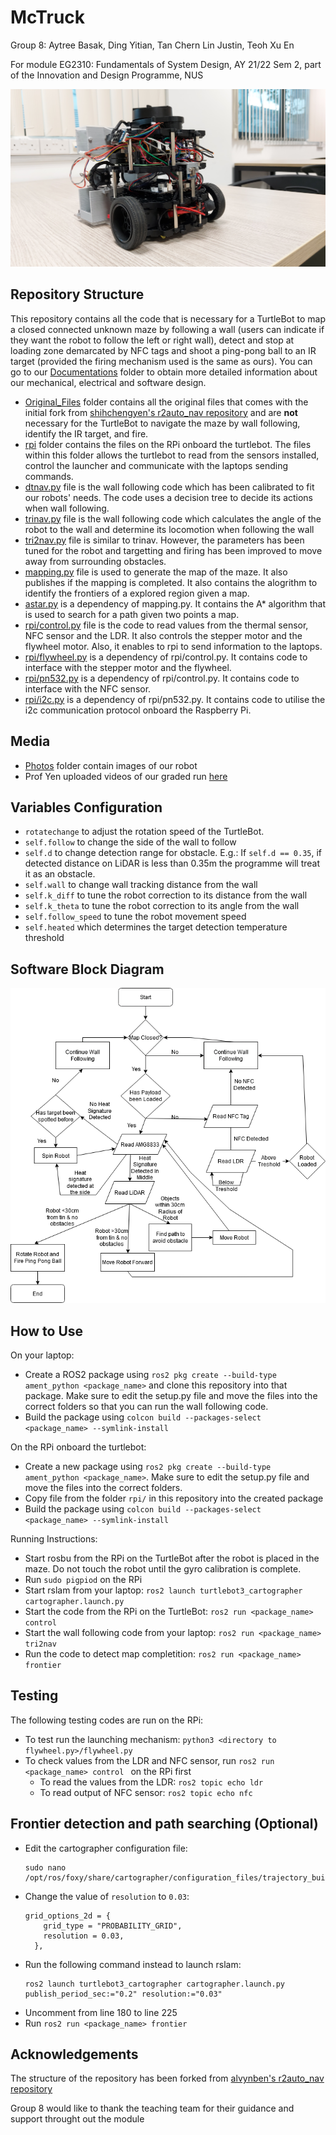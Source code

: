 <h1>McTruck</h1>

Group 8: Aytree Basak, Ding Yitian, Tan Chern Lin Justin, Teoh Xu En

For module EG2310: Fundamentals of System Design, AY 21/22 Sem 2, part of the Innovation and Design Programme, NUS

![Image of Robot](Photos/FrontRightView.jpg)


## Repository Structure

This repository contains all the code that is necessary for a TurtleBot to map a closed connected unknown maze by following a wall (users can indicate if they want the robot to follow the left or right wall), detect and stop at loading zone demarcated by NFC tags and shoot a ping-pong ball to an IR target (provided the firing mechanism used is the same as ours). You can go to our [Documentations](Documentations) folder to obtain more detailed information about our mechanical, electrical and software design. 

- [Original_Files](Original_Files) folder contains all the original files that comes with the initial fork from [shihchengyen's r2auto_nav repository](https://github.com/shihchengyen/r2auto_nav) and are <b>not</b> necessary for the TurtleBot to navigate the maze by wall following, identify the IR target, and fire.
- [rpi](rpi) folder contains the files on the RPi onboard the turtlebot. The files within this folder allows the turtlebot to read from the sensors installed, control the launcher and communicate with the laptops sending commands. 
- [dtnav.py](dtnav.py) file is the wall following code which has been calibrated to fit our robots' needs. The code uses a decision tree to decide its actions when wall following.
- [trinav.py](trinav.py) file is the wall following code which calculates the angle of the robot to the wall and determine its locomotion when following the wall
- [tri2nav.py](tri2nav.py) file is similar to trinav. However, the parameters has been tuned for the robot and targetting and firing has been improved to move away from surrounding obstacles. 
- [mapping.py](mapping.py) file is used to generate the map of the maze. It also publishes if the mapping is completed. It also contains the alogrithm to identify the frontiers of a explored region given a map.
- [astar.py](astary.py) is a dependency of mapping.py. It contains the A* algorithm that is used to search for a path given two points a map. 
- [rpi/control.py](rpi/control.py) file is the code to read values from the thermal sensor, NFC sensor and the LDR. It also controls the stepper motor and the flywheel motor. Also, it enables to rpi to send information to the laptops. 
- [rpi/flywheel.py](rpi/flywheel.py) is a dependency of rpi/control.py. It contains code to interface with the stepper motor and the flywheel.
- [rpi/pn532.py](rpi/pn532.py) is a dependency of rpi/control.py. It contains code to interface with the NFC sensor.
- [rpi/i2c.py](rpi/i2c.py) is a dependency of rpi/pn532.py. It contains code to utilise the i2c communication protocol onboard the Raspberry Pi.

## Media
- [Photos](Photos) folder contain images of our robot
- Prof Yen uploaded videos of our graded run [here](https://photos.google.com/share/AF1QipMOHCC4Hmy2iMv2cuJiwt46ZaMUjUX0MDv22KL1oktZ5YMMdFfMDikiKv0L4tRCtg?key=cUpqMlcxdmlxRlFrZUQwS3BXZ1cxc0tzVDR4VG5B)

## Variables Configuration

- ```rotatechange``` to adjust the rotation speed of the TurtleBot. 
- ```self.follow``` to change the side of the wall to follow
- ```self.d``` to change detection range for obstacle. E.g.: If ```self.d == 0.35```, if detected distance on LiDAR is less than 0.35m the programme will treat it as an obstacle.
- ```self.wall``` to change wall tracking distance from the wall
- ```self.k_diff``` to tune the robot correction to its distance from the wall
- ```self.k_theta``` to tune the robot correction to its angle from the wall
- ```self.follow_speed``` to tune the robot movement speed
- ```self.heated``` which determines the target detection temperature threshold
  
## Software Block Diagram
![Software Block Diagram](Documentations/software_block_diagram.png)

## How to Use
On your laptop:
- Create a ROS2 package using ```ros2 pkg create --build-type ament_python <package_name>``` and clone this repository into that package. Make sure to edit the setup.py file  and move the files into the correct folders so that you can run the wall following code.
- Build the package using ```colcon build --packages-select <package_name> --symlink-install```

On the RPi onboard the turtlebot:
- Create a new package using ```ros2 pkg create --build-type ament_python <package_name>```. Make sure to edit the setup.py file and move the files into the correct folders.
- Copy file from the folder ```rpi/``` in this repository into the created package
- Build the package using ```colcon build --packages-select <package_name> --symlink-install```

Running Instructions:
- Start rosbu from the RPi on the TurtleBot after the robot is placed in the maze. Do not touch the robot until the gyro calibration is complete.
- Run ```sudo pigpiod``` on the RPi
- Start rslam from your laptop: 
  ``` ros2 launch turtlebot3_cartographer cartographer.launch.py ```
- Start the code from the RPi on the TurtleBot: 
  ```ros2 run <package_name> control ```
- Start the wall following code from your laptop: 
  ```ros2 run <package_name> tri2nav ```
- Run the code to detect map completition:
  ```ros2 run <package_name> frontier ```

## Testing
The following testing codes are run on the RPi:
- To test run the launching mechanism:
  ```python3 <directory to flywheel.py>/flywheel.py```
- To check values from the LDR and NFC sensor, run ```ros2 run <package_name> control ``` on the RPi first
  - To read the values from the LDR:
    ```ros2 topic echo ldr```
  - To read output of NFC sensor:
    ```ros2 topic echo nfc```

## Frontier detection and path searching (Optional)
- Edit the cartographer configuration file:
  ```
  sudo nano /opt/ros/foxy/share/cartographer/configuration_files/trajectory_builder_2d.lua
  ```
- Change the value of ```resolution``` to ```0.03```: 
  ```
  grid_options_2d = {
      grid_type = "PROBABILITY_GRID",
      resolution = 0.03,
    },
  ```
- Run the following command instead to launch rslam: 
  ```
  ros2 launch turtlebot3_cartographer cartographer.launch.py publish_period_sec:="0.2" resolution:="0.03"
  ```
- Uncomment from line 180 to line 225
- Run ```ros2 run <package_name> frontier ```


## Acknowledgements

 The structure of the repository has been forked from  [alvynben's r2auto_nav repository](https://github.com/alvynben/r2auto_nav)

 Group 8 would like to thank the teaching team for their guidance and support throught out the module
